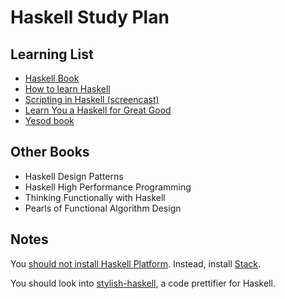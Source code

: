 # Haskell Study Plan

## Learning List

- [Haskell Book](http://haskellbook.com/)
- [How to learn Haskell](https://github.com/bitemyapp/learnhaskell)
- [Scripting in Haskell (screencast)](https://www.fpcomplete.com/blog/2016/11/scripting-in-haskell)
- [Learn You a Haskell for Great Good](http://learnyouahaskell.com/)
- [Yesod book](https://www.yesodweb.com/book)

## Other Books

- Haskell Design Patterns
- Haskell High Performance Programming
- Thinking Functionally with Haskell
- Pearls of Functional Algorithm Design

## Notes

You [should not install Haskell Platform](https://mail.haskell.org/pipermail/haskell-community/2015-September/000014.html). Instead, install [Stack](https://docs.haskellstack.org/en/stable/README/).

You should look into [stylish-haskell](https://github.com/jaspervdj/stylish-haskell), a code prettifier for Haskell.

